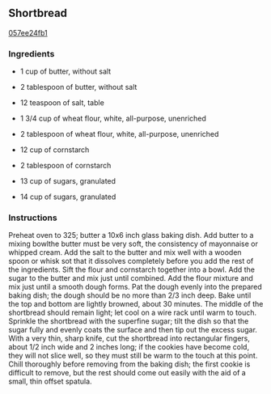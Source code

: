 ## Shortbread

[057ee24fb1](http://www.food.com/recipe/shortbread-267906)

### Ingredients

 - 1 cup of butter, without salt

 - 2 tablespoon of butter, without salt

 - 12 teaspoon of salt, table

 - 1 3/4 cup of wheat flour, white, all-purpose, unenriched

 - 2 tablespoon of wheat flour, white, all-purpose, unenriched

 - 12 cup of cornstarch

 - 2 tablespoon of cornstarch

 - 13 cup of sugars, granulated

 - 14 cup of sugars, granulated

### Instructions

Preheat oven to 325; butter a 10x6 inch glass baking dish. Add butter to a mixing bowlthe butter must be very soft, the consistency of mayonnaise or whipped cream. Add the salt to the butter and mix well with a wooden spoon or whisk sot that it dissolves completely before you add the rest of the ingredients. Sift the flour and cornstarch together into a bowl. Add the sugar to the butter and mix just until combined. Add the flour mixture and mix just until a smooth dough forms. Pat the dough evenly into the prepared baking dish; the dough should be no more than 2/3 inch deep. Bake until the top and bottom are lightly browned, about 30 minutes. The middle of the shortbread should remain light; let cool on a wire rack until warm to touch. Sprinkle the shortbread with the superfine sugar; tilt the dish so that the sugar fully and evenly coats the surface and then tip out the excess sugar. With a very thin, sharp knife, cut the shortbread into rectangular fingers, about 1/2 inch wide and 2 inches long; if the cookies have become cold, they will not slice well, so they must still be warm to the touch at this point. Chill thoroughly before removing from the baking dish; the first cookie is difficult to remove, but the rest should come out easily with the aid of a small, thin offset spatula.